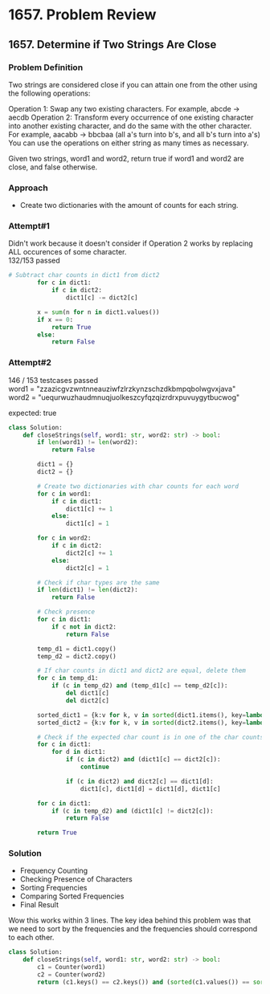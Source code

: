# 1657. Problem Review

## 1657. Determine if Two Strings Are Close

### Problem Definition
Two strings are considered close if you can attain one from the other using the following operations:

Operation 1: Swap any two existing characters.
For example, abcde -> aecdb
Operation 2: Transform every occurrence of one existing character into another existing character, and do the same with the other character.
For example, aacabb -> bbcbaa (all a's turn into b's, and all b's turn into a's)
You can use the operations on either string as many times as necessary.

Given two strings, word1 and word2, return true if word1 and word2 are close, and false otherwise.

### Approach
- Create two dictionaries with the amount of counts for each string.

### Attempt#1
Didn't work because it doesn't consider if Operation 2 works by replacing ALL occurences of some character.
<br> 132/153 passed

```python
# Subtract char counts in dict1 from dict2
        for c in dict1:
            if c in dict2:
                dict1[c] -= dict2[c]

        x = sum(n for n in dict1.values())
        if x == 0:
            return True
        else:
            return False
```

### Attempt#2
146 / 153 testcases passed
<br> 
word1 = "zzazicgvzwntnneauziwfzlrzkynzschzdkbmpqbolwgvxjava" <br>
word2 = "uequrwuzhaudmnuqjuolkeszcyfqzqizrdrxpuvuygytbucwog"

expected: true

```python
class Solution:
    def closeStrings(self, word1: str, word2: str) -> bool:
        if len(word1) != len(word2):
            return False

        dict1 = {}
        dict2 = {}

        # Create two dictionaries with char counts for each word
        for c in word1:
            if c in dict1:
                dict1[c] += 1
            else:
                dict1[c] = 1

        for c in word2:
            if c in dict2:
                dict2[c] += 1
            else:
                dict2[c] = 1

        # Check if char types are the same
        if len(dict1) != len(dict2):
            return False

        # Check presence
        for c in dict1:
            if c not in dict2:
                return False

        temp_d1 = dict1.copy()
        temp_d2 = dict2.copy()

        # If char counts in dict1 and dict2 are equal, delete them
        for c in temp_d1:
            if (c in temp_d2) and (temp_d1[c] == temp_d2[c]):
                del dict1[c]
                del dict2[c]

        sorted_dict1 = {k:v for k, v in sorted(dict1.items(), key=lambda item: item[1])}
        sorted_dict2 = {k:v for k, v in sorted(dict2.items(), key=lambda item: item[1])}

        # Check if the expected char count is in one of the char counts in the same dict
        for c in dict1:
            for d in dict1:
                if (c in dict2) and (dict1[c] == dict2[c]):
                    continue

                if (c in dict2) and dict2[c] == dict1[d]:
                    dict1[c], dict1[d] = dict1[d], dict1[c]

        for c in dict1:
            if (c in temp_d2) and (dict1[c] != dict2[c]):
                return False

        return True
```


### Solution
- Frequency Counting
- Checking Presence of Characters
- Sorting Frequencies
- Comparing Sorted Frequencies
- Final Result

Wow this works within 3 lines. The key idea behind this problem was that we need to sort by the frequencies and the frequencies should correspond to each other.

```python
class Solution:
    def closeStrings(self, word1: str, word2: str) -> bool:
        c1 = Counter(word1)
        c2 = Counter(word2)
        return (c1.keys() == c2.keys()) and (sorted(c1.values()) == sorted(c2.values()))
